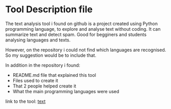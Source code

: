 # Tool Description file
The text analysis tool i found on github is a project created using Python programming language, to explore and analyse text without coding. It can summarize text and detect spam. Good for begginers and students analysing languages and texts.

However, on the repository i could not find which languages are recognised. So my suggestion would be to include that.

In addition in the repository i found:
- README.md file that explained this tool
- Files used to create it
- That 2 people helped create it
- What the main programming languages were used

link to the tool: [text](https://github.com/prakharrathi25/Text-Analytics-Tool)